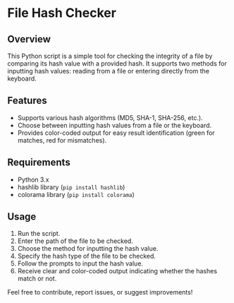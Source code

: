 # File Hash Checker

## Overview
This Python script is a simple tool for checking the integrity of a file by comparing its hash value with a provided hash. It supports two methods for inputting hash values: reading from a file or entering directly from the keyboard.

## Features
- Supports various hash algorithms (MD5, SHA-1, SHA-256, etc.).
- Choose between inputting hash values from a file or the keyboard.
- Provides color-coded output for easy result identification (green for matches, red for mismatches).

## Requirements
- Python 3.x
- hashlib library (`pip install hashlib`)
- colorama library (`pip install colorama`)

## Usage
1. Run the script.
2. Enter the path of the file to be checked.
3. Choose the method for inputting the hash value.
4. Specify the hash type of the file to be checked.
5. Follow the prompts to input the hash value.
6. Receive clear and color-coded output indicating whether the hashes match or not.

Feel free to contribute, report issues, or suggest improvements!
